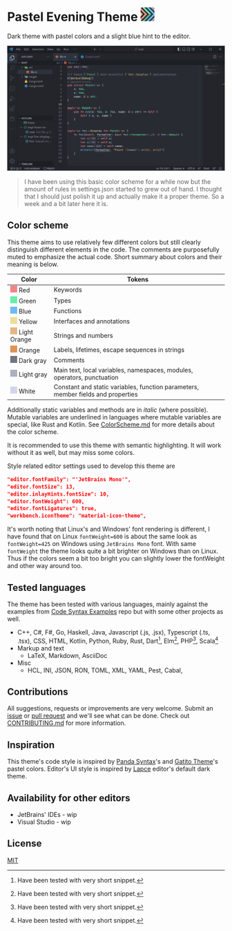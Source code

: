 # Pastel Evening Theme <img src="icon.png" width="32">

Dark theme with pastel colors and a slight blue hint to the editor.

![](resources/example_rust.png)

> I have been using this basic color scheme for a while now but the amount of rules in settings.json started to grew out of hand. 
> I thought that I should just polish it up and actually make it a proper theme.
> So a week and a bit later here it is.

## Color scheme

This theme aims to use relatively few different colors but still clearly distinguish different elements in the code. 
The comments are purposefully muted to emphasize the actual code. 
Short summary about colors and their meaning is below.

| Color                                   | Tokens                                                                           |
| --------------------------------------- | -------------------------------------------------------------------------------- |
| ![](resources/cf28585.png) Red          | Keywords                                                                         |
| ![](resources/c69edab.png) Green        | Types                                                                            |
| ![](resources/c6dbaf2.png) Blue         | Functions                                                                        |
| ![](resources/ceddd9a.png) Yellow       | Interfaces and annotations                                                       |
| ![](resources/ce6b583.png) Light Orange | Strings and numbers                                                              |
| ![](resources/cdf9355.png) Orange       | Labels, lifetimes, escape sequences in strings                                   |
| ![](resources/c737580.png) Dark gray    | Comments                                                                         |
| ![](resources/cacafbf.png) Light gray   | Main text, local variables, namespaces, modules, operators, punctuation          |
| ![](resources/cd1d5eb.png) White        | Constant and static variables, function parameters, member fields and properties |

Additionally static variables and methods are in *italic* (where possible). 
Mutable variables are underlined in languages where mutable variables are special, like Rust and Kotlin. 
See [ColorScheme.md] for more details about the color scheme.

It is recommended to use this theme with semantic highlighting. 
It will work without it as well, but may miss some colors.

Style related editor settings used to develop this theme are
```json
"editor.fontFamily": "'JetBrains Mono'",
"editor.fontSize": 13,
"editor.inlayHints.fontSize": 10,
"editor.fontWeight": 600,
"editor.fontLigatures": true,
"workbench.iconTheme": "material-icon-theme",
```
It's worth noting that Linux's and Windows' font rendering is different, I have found that on Linux `fontWeight=600` is about the same look as `fontWeight=425` on Windows using `JetBrains Mono` font. 
With same `fontWeight` the theme looks quite a bit brighter on Windows than on Linux.
Thus if the colors seem a bit too bright you can slightly lower the fontWeight and other way around too.

## Tested languages

The theme has been tested with various languages, mainly against the examples from [Code Syntax Examples] repo but with some other projects as well.

* C++, C#, F#, Go, Haskell, Java, Javascript (.js, .jsx), Typescript (.ts, .tsx), CSS, HTML, Kotlin, Python, Ruby, Rust, Dart[^1], Elm[^1], PHP[^1], Scala[^1]
* Markup and text
    * LaTeX, Markdown, AsciiDoc
* Misc
    * HCL, INI, JSON, RON, TOML, XML, YAML, Pest, Cabal, 

[^1]: Have been tested with very short snippet.

## Contributions

All suggestions, requests or improvements are very welcome. 
Submit an [issue] or [pull request] and we'll see what can be done.
Check out [CONTRIBUTING.md] for more information.

## Inspiration

This theme's code style is inspired by [Panda Syntax]'s and [Gatito Theme]'s pastel colors. 
Editor's UI style is inspired by [Lapce] editor's default dark theme.

## Availability for other editors

* JetBrains' IDEs - wip
* Visual Studio - wip

## License

[MIT](LICENSE.md)

[Code Syntax Examples]: https://github.com/kaiusl/code_syntax_examples
[repository]: https://github.com/kaiusl/pastel_evening_vscode
[pull request]: https://github.com/kaiusl/pastel_evening_vscode/pulls
[issue]: https://github.com/kaiusl/pastel_evening_vscode/issues
[Marketplace]: https://marketplace.visualstudio.com/items?itemName=kaiusl.paste-evening-theme
[Panda Syntax]: https://marketplace.visualstudio.com/items?itemName=tinkertrain.theme-panda
[Gatito Theme]: https://marketplace.visualstudio.com/items?itemName=pawelgrzybek.gatito-theme
[Lapce]: https://lapce.dev/
[ColorScheme.md]: https://github.com/kaiusl/pastel_evening_vscode/blob/main/ColorScheme.md
[CONTRIBUTING.md]: https://github.com/kaiusl/pastel_evening_vscode/blob/main/CONTRIBUTING.md
